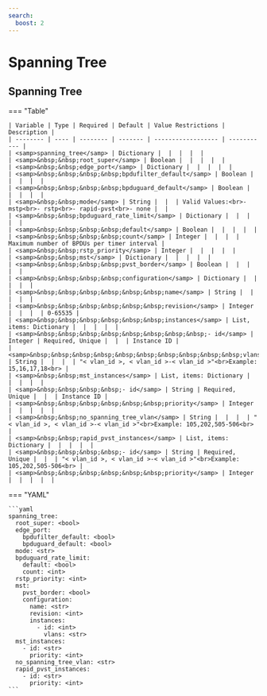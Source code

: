 ```yaml
---
search:
  boost: 2
---
```


# Spanning Tree
## Spanning Tree



=== "Table"

    | Variable | Type | Required | Default | Value Restrictions | Description |
    | -------- | ---- | -------- | ------- | ------------------ | ----------- |
    | <samp>spanning_tree</samp> | Dictionary |  |  |  |  |
    | <samp>&nbsp;&nbsp;root_super</samp> | Boolean |  |  |  |  |
    | <samp>&nbsp;&nbsp;edge_port</samp> | Dictionary |  |  |  |  |
    | <samp>&nbsp;&nbsp;&nbsp;&nbsp;bpdufilter_default</samp> | Boolean |  |  |  |  |
    | <samp>&nbsp;&nbsp;&nbsp;&nbsp;bpduguard_default</samp> | Boolean |  |  |  |  |
    | <samp>&nbsp;&nbsp;mode</samp> | String |  |  | Valid Values:<br>- mstp<br>- rstp<br>- rapid-pvst<br>- none |  |
    | <samp>&nbsp;&nbsp;bpduguard_rate_limit</samp> | Dictionary |  |  |  |  |
    | <samp>&nbsp;&nbsp;&nbsp;&nbsp;default</samp> | Boolean |  |  |  |  |
    | <samp>&nbsp;&nbsp;&nbsp;&nbsp;count</samp> | Integer |  |  |  | Maximum number of BPDUs per timer interval |
    | <samp>&nbsp;&nbsp;rstp_priority</samp> | Integer |  |  |  |  |
    | <samp>&nbsp;&nbsp;mst</samp> | Dictionary |  |  |  |  |
    | <samp>&nbsp;&nbsp;&nbsp;&nbsp;pvst_border</samp> | Boolean |  |  |  |  |
    | <samp>&nbsp;&nbsp;&nbsp;&nbsp;configuration</samp> | Dictionary |  |  |  |  |
    | <samp>&nbsp;&nbsp;&nbsp;&nbsp;&nbsp;&nbsp;name</samp> | String |  |  |  |  |
    | <samp>&nbsp;&nbsp;&nbsp;&nbsp;&nbsp;&nbsp;revision</samp> | Integer |  |  |  | 0-65535 |
    | <samp>&nbsp;&nbsp;&nbsp;&nbsp;&nbsp;&nbsp;instances</samp> | List, items: Dictionary |  |  |  |  |
    | <samp>&nbsp;&nbsp;&nbsp;&nbsp;&nbsp;&nbsp;&nbsp;&nbsp;- id</samp> | Integer | Required, Unique |  |  | Instance ID |
    | <samp>&nbsp;&nbsp;&nbsp;&nbsp;&nbsp;&nbsp;&nbsp;&nbsp;&nbsp;&nbsp;vlans</samp> | String |  |  |  | "< vlan_id >, < vlan_id >-< vlan_id >"<br>Example: 15,16,17,18<br> |
    | <samp>&nbsp;&nbsp;mst_instances</samp> | List, items: Dictionary |  |  |  |  |
    | <samp>&nbsp;&nbsp;&nbsp;&nbsp;- id</samp> | String | Required, Unique |  |  | Instance ID |
    | <samp>&nbsp;&nbsp;&nbsp;&nbsp;&nbsp;&nbsp;priority</samp> | Integer |  |  |  |  |
    | <samp>&nbsp;&nbsp;no_spanning_tree_vlan</samp> | String |  |  |  | "< vlan_id >, < vlan_id >-< vlan_id >"<br>Example: 105,202,505-506<br> |
    | <samp>&nbsp;&nbsp;rapid_pvst_instances</samp> | List, items: Dictionary |  |  |  |  |
    | <samp>&nbsp;&nbsp;&nbsp;&nbsp;- id</samp> | String | Required, Unique |  |  | "< vlan_id >, < vlan_id >-< vlan_id >"<br>Example: 105,202,505-506<br> |
    | <samp>&nbsp;&nbsp;&nbsp;&nbsp;&nbsp;&nbsp;priority</samp> | Integer |  |  |  |  |

=== "YAML"

    ```yaml
    spanning_tree:
      root_super: <bool>
      edge_port:
        bpdufilter_default: <bool>
        bpduguard_default: <bool>
      mode: <str>
      bpduguard_rate_limit:
        default: <bool>
        count: <int>
      rstp_priority: <int>
      mst:
        pvst_border: <bool>
        configuration:
          name: <str>
          revision: <int>
          instances:
            - id: <int>
              vlans: <str>
      mst_instances:
        - id: <str>
          priority: <int>
      no_spanning_tree_vlan: <str>
      rapid_pvst_instances:
        - id: <str>
          priority: <int>
    ```
